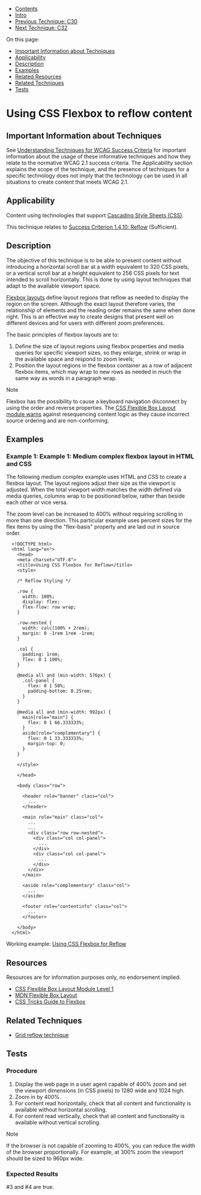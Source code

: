 -   [Contents](https://www.w3.org/WAI/WCAG21/Techniques/#techniques "Table of Contents")
-   [Intro](https://www.w3.org/WAI/WCAG21/Techniques/#introduction "Introduction to Techniques")
-   [Previous Technique: C30](C30)
-   [Next Technique: C32](C32)

On this page:

-   [Important Information about Techniques](#important-information)
-   [Applicability](#applicability)
-   [Description](#description)
-   [Examples](#examples)
-   [Related Resources](#resources)
-   [Related Techniques](#related)
-   [Tests](#tests)

Using CSS Flexbox to reflow content
===================================

Important Information about Techniques
--------------------------------------

See [Understanding Techniques for WCAG Success Criteria](https://www.w3.org/WAI/WCAG21/Understanding/understanding-techniques) for important information about the usage of these informative techniques and how they relate to the normative WCAG 2.1 success criteria. The Applicability section explains the scope of the technique, and the presence of techniques for a specific technology does not imply that the technology can be used in all situations to create content that meets WCAG 2.1.

Applicability
-------------

Content using technologies that support [Cascading Style Sheets (CSS)](https://www.w3.org/TR/CSS/).

This technique relates to [Success Criterion 1.4.10: Reflow](https://www.w3.org/WAI/WCAG21/Understanding/reflow) (Sufficient).

Description
-----------

The objective of this technique is to be able to present content without introducing a horizontal scroll bar at a width equivalent to 320 CSS pixels, or a vertical scroll bar at a height equivalent to 256 CSS pixels for text intended to scroll horizontally. This is done by using layout techniques that adapt to the available viewport space.

[Flexbox layouts](https://developer.mozilla.org/en-US/docs/Web/CSS/CSS_Flexible_Box_Layout) define layout regions that reflow as needed to display the region on the screen. Although the exact layout therefore varies, the relationship of elements and the reading order remains the same when done right. This is an effective way to create designs that present well on different devices and for users with different zoom preferences.

The basic principles of flexbox layouts are to:

1.  Define the size of layout regions using flexbox properties and media queries for specific viewport sizes, so they enlarge, shrink or wrap in the available space and respond to zoom levels;
2.  Position the layout regions in the flexbox container as a row of adjacent flexbox items, which may wrap to new rows as needed in much the same way as words in a paragraph wrap.

Note

Flexbox has the possibility to cause a keyboard navigation disconnect by using the order and reverse properties. The [CSS Flexible Box Layout module warns](https://www.w3.org/TR/css-flexbox-1/#order-accessibility) against resequencing content logic as they cause incorrect source ordering and are non-conforming.

Examples
--------

### Example 1: Example 1: Medium complex flexbox layout in HTML and CSS

The following medium complex example uses HTML and CSS to create a flexbox layout. The layout regions adjust their size as the viewport is adjusted. When the total viewport width matches the width defined via media queries, columns wrap to be positioned below, rather than beside each other or vice versa.

The zoom level can be increased to 400% without requiring scrolling in more than one direction. This particular example uses percent sizes for the flex items by using the "flex-basis" property and are laid out in source order.

      <!DOCTYPE html>
      <html lang="en">
        <head>
        <meta charset="UTF-8">
        <title>Using CSS Flexbox for Reflow</title>
        <style>

        /* Reflow Styling */

        .row {
          width: 100%;
          display: flex;
          flex-flow: row wrap;
        }

        .row-nested {
          width: calc(100% + 2rem);
          margin: 0 -1rem 1rem -1rem;
        }

        .col {
          padding: 1rem;
          flex: 0 1 100%;
        }

        @media all and (min-width: 576px) {
          .col-panel {
            flex: 0 1 50%;
            padding-bottom: 0.25rem;
          }
        }

        @media all and (min-width: 992px) { 
          main[role="main"] {
            flex: 0 1 66.333333%;
          }
          aside[role="complementary"] {
            flex: 0 1 33.333333%;
            margin-top: 0;
          }
        }

        </style>

        </head>

        <body class="row">

          <header role="banner" class="col">
            ...
          </header>

          <main role="main" class="col">
            ...
            ...     
            <div class="row row-nested">
              <div class="col col-panel">
                ...
              </div>
              <div class="col col-panel">
                ...
              </div>
            </div>
          </main>

          <aside role="complementary" class="col">
            ...
          </aside>

          <footer role="contentinfo" class="col">
            ...
          </footer>

        </body>
      </html>

Working example: [Using CSS Flexbox for Reflow](../../working-examples/css-flexbox/)

Resources
---------

Resources are for information purposes only, no endorsement implied.

-   [CSS Flexible Box Layout Module Level 1](https://www.w3.org/TR/css-flexbox-1/)
-   [MDN Flexible Box Layout](https://developer.mozilla.org/en-US/docs/Web/CSS/CSS_Flexible_Box_Layout)
-   [CSS Tricks Guide to Flexbox](https://css-tricks.com/snippets/css/a-guide-to-flexbox/)

Related Techniques
------------------

-   [Grid reflow technique](https://w3c.github.io/wcag/techniques/css/C32)

Tests
-----

### Procedure

1.  Display the web page in a user agent capable of 400% zoom and set the viewport dimensions (in CSS pixels) to 1280 wide and 1024 high.
2.  Zoom in by 400%.
3.  For content read horizontally, check that all content and functionality is available without horizontal scrolling.
4.  For content read vertically, check that all content and functionality is available without vertical scrolling.

Note

If the browser is not capable of zooming to 400%, you can reduce the width of the browser proportionally. For example, at 300% zoom the viewport should be sized to 960px wide.

### Expected Results

\#3 and \#4 are true.
